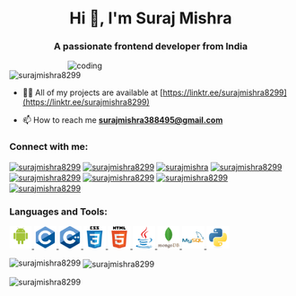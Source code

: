 <h1 align="center">Hi 👋, I'm Suraj Mishra</h1>
<h3 align="center">A passionate frontend developer from India</h3>
<img align = "right" alt = "coding" width = "400" src =
"https://user-images.githubusercontent.com/55389276/140866485-8fb1c876-9a8f-4d6a-98dc-08c4981eaf70.gif"> 
<p align="left"> <img src="https://komarev.com/ghpvc/?username=surajmishra8299&label=Profile%20views&color=0e75b6&style=flat" alt="surajmishra8299" /> </p>

- 👨‍💻 All of my projects are available at [https://linktr.ee/surajmishra8299](https://linktr.ee/surajmishra8299)

- 📫 How to reach me **surajmishra388495@gmail.com**

<h3 align="left">Connect with me:</h3>
<p align="left">
<a href="https://twitter.com/surajmishra8299" target="blank"><img align="center" src="https://raw.githubusercontent.com/rahuldkjain/github-profile-readme-generator/master/src/images/icons/Social/twitter.svg" alt="surajmishra8299" height="30" width="40" /></a>
<a href="https://linkedin.com/in/surajmishra8299" target="blank"><img align="center" src="https://raw.githubusercontent.com/rahuldkjain/github-profile-readme-generator/master/src/images/icons/Social/linked-in-alt.svg" alt="surajmishra8299" height="30" width="40" /></a>
<a href="https://fb.com/surajmishra" target="blank"><img align="center" src="https://raw.githubusercontent.com/rahuldkjain/github-profile-readme-generator/master/src/images/icons/Social/facebook.svg" alt="surajmishra" height="30" width="40" /></a>
<a href="https://instagram.com/surajmishra8299" target="blank"><img align="center" src="https://raw.githubusercontent.com/rahuldkjain/github-profile-readme-generator/master/src/images/icons/Social/instagram.svg" alt="surajmishra8299" height="30" width="40" /></a>
<a href="https://www.hackerrank.com/surajmishra8299" target="blank"><img align="center" src="https://raw.githubusercontent.com/rahuldkjain/github-profile-readme-generator/master/src/images/icons/Social/hackerrank.svg" alt="surajmishra8299" height="30" width="40" /></a>
<a href="https://www.leetcode.com/surajmishra8299" target="blank"><img align="center" src="https://raw.githubusercontent.com/rahuldkjain/github-profile-readme-generator/master/src/images/icons/Social/leet-code.svg" alt="surajmishra8299" height="30" width="40" /></a>
<a href="https://auth.geeksforgeeks.org/user/surajmishra8299" target="blank"><img align="center" src="https://raw.githubusercontent.com/rahuldkjain/github-profile-readme-generator/master/src/images/icons/Social/geeks-for-geeks.svg" alt="surajmishra8299" height="30" width="40" /></a>
<a href="https://discord.gg/surajmishra8299" target="blank"><img align="center" src="https://raw.githubusercontent.com/rahuldkjain/github-profile-readme-generator/master/src/images/icons/Social/discord.svg" alt="surajmishra8299" height="30" width="40" /></a>
</p>

<h3 align="left">Languages and Tools:</h3>
<p align="left"> <a href="https://developer.android.com" target="_blank" rel="noreferrer"> <img src="https://raw.githubusercontent.com/devicons/devicon/master/icons/android/android-original-wordmark.svg" alt="android" width="40" height="40"/> </a> <a href="https://www.cprogramming.com/" target="_blank" rel="noreferrer"> <img src="https://raw.githubusercontent.com/devicons/devicon/master/icons/c/c-original.svg" alt="c" width="40" height="40"/> </a> <a href="https://www.w3schools.com/cpp/" target="_blank" rel="noreferrer"> <img src="https://raw.githubusercontent.com/devicons/devicon/master/icons/cplusplus/cplusplus-original.svg" alt="cplusplus" width="40" height="40"/> </a> <a href="https://www.w3schools.com/css/" target="_blank" rel="noreferrer"> <img src="https://raw.githubusercontent.com/devicons/devicon/master/icons/css3/css3-original-wordmark.svg" alt="css3" width="40" height="40"/> </a> <a href="https://www.w3.org/html/" target="_blank" rel="noreferrer"> <img src="https://raw.githubusercontent.com/devicons/devicon/master/icons/html5/html5-original-wordmark.svg" alt="html5" width="40" height="40"/> </a> <a href="https://www.java.com" target="_blank" rel="noreferrer"> <img src="https://raw.githubusercontent.com/devicons/devicon/master/icons/java/java-original.svg" alt="java" width="40" height="40"/> </a> <a href="https://www.mongodb.com/" target="_blank" rel="noreferrer"> <img src="https://raw.githubusercontent.com/devicons/devicon/master/icons/mongodb/mongodb-original-wordmark.svg" alt="mongodb" width="40" height="40"/> </a> <a href="https://www.mysql.com/" target="_blank" rel="noreferrer"> <img src="https://raw.githubusercontent.com/devicons/devicon/master/icons/mysql/mysql-original-wordmark.svg" alt="mysql" width="40" height="40"/> </a> <a href="https://www.python.org" target="_blank" rel="noreferrer"> <img src="https://raw.githubusercontent.com/devicons/devicon/master/icons/python/python-original.svg" alt="python" width="40" height="40"/> </a> </p>

<p><img align="left" src="https://github-readme-stats.vercel.app/api/top-langs?username=surajmishra8299&show_icons=true&locale=en&layout=compact" alt="surajmishra8299" /></p>

<p>&nbsp;<img align="center" src="https://github-readme-stats.vercel.app/api?username=surajmishra8299&show_icons=true&locale=en" alt="surajmishra8299" /></p>

<p><img align="center" src="https://github-readme-streak-stats.herokuapp.com/?user=surajmishra8299&" alt="surajmishra8299" /></p>
